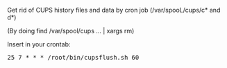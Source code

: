 Get rid of CUPS history files and data by cron job (/var/spooL/cups/c* and d*)

(By doing find /var/spool/cups ... | xargs rm)


Insert in your crontab:
<pre>
25 7 * * * /root/bin/cupsflush.sh 60
</pre>
